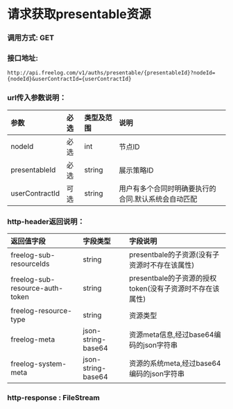 # 请求获取presentable资源

### 调用方式: GET

### 接口地址:

```
http://api.freelog.com/v1/auths/presentable/{presentableId}?nodeId={nodeId}&userContractId={userContractId}

```

### url传入参数说明：

| 参数 | 必选 | 类型及范围 | 说明 |
| :--- | :--- | :--- | :--- |
|nodeId|必选|int|节点ID|
|presentableId|必选|string|展示策略ID|
|userContractId|可选|string|用户有多个合同时明确要执行的合同.默认系统会自动匹配|


### http-header返回说明：
| 返回值字段 | 字段类型 | 字段说明 |
| :--- | :--- | :--- |
| freelog-sub-resourceIds | string | presentbale的子资源(没有子资源时不存在该属性)|
| freelog-sub-resource-auth-token | string | presentbale的子资源的授权token(没有子资源时不存在该属性)|
| freelog-resource-type | string | 资源类型|
| freelog-meta | json-string-base64 | 资源meta信息,经过base64编码的json字符串|
| freelog-system-meta | json-string-base64 | 资源的系统meta,经过base64编码的json字符串 |


### http-response : FileStream

